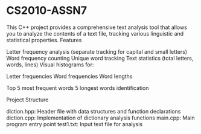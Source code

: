 # CS2010-ASSN7

This C++ project provides a comprehensive text analysis tool that allows you to analyze the contents of a text file, tracking various linguistic and statistical properties.
Features

Letter frequency analysis (separate tracking for capital and small letters)
Word frequency counting
Unique word tracking
Text statistics (total letters, words, lines)
Visual histograms for:

Letter frequencies
Word frequencies
Word lengths


Top 5 most frequent words
5 longest words identification

Project Structure

diction.hpp: Header file with data structures and function declarations
diction.cpp: Implementation of dictionary analysis functions
main.cpp: Main program entry point
test1.txt: Input text file for analysis
